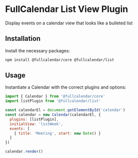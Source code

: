 
# FullCalendar List View Plugin

Display events on a calendar view that looks like a bulleted list

## Installation

Install the necessary packages:

```sh
npm install @fullcalendar/core @fullcalendar/list
```

## Usage

Instantiate a Calendar with the correct plugins and options:

```js
import { Calendar } from '@fullcalendar/core'
import listPlugin from '@fullcalendar/list'

const calendarEl = document.getElementById('calendar')
const calendar = new Calendar(calendarEl, {
  plugins: [listPlugin],
  initialView: 'listWeek',
  events: [
    { title: 'Meeting', start: new Date() }
  ]
})

calendar.render()
```

